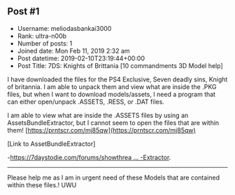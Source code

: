 ## Post #1
- Username: meliodasbankai3000
- Rank: ultra-n00b
- Number of posts: 1
- Joined date: Mon Feb 11, 2019 2:32 am
- Post datetime: 2019-02-10T23:19:44+00:00
- Post Title: 7DS: Knights of Brittania [10 commandments 3D Model help]

I have downloaded the files for the PS4 Exclusive, Seven deadly sins, Knight of britannia. I am able to unpack them and view what are inside the .PKG files, but when I want to download models/assets, I need a program that can either open/unpack .ASSETS, .RESS, or .DAT files.

I am able to view what are inside the .ASSETS files by using an AssetsBundleExtractor, but I cannot seem to open the files that are within them!
[https://prntscr.com/mj85qw](https://prntscr.com/mj85qw)

[Link to AssetBundleExtractor]

-[https://7daystodie.com/forums/showthrea ... -Extractor](https://7daystodie.com/forums/showthread.php?22675-Unity-Assets-Bundle-Extractor).

-------------------------------------------------------------------------------------------
Please help me as I am in urgent need of these Models that are contained within these files.!
UWU
